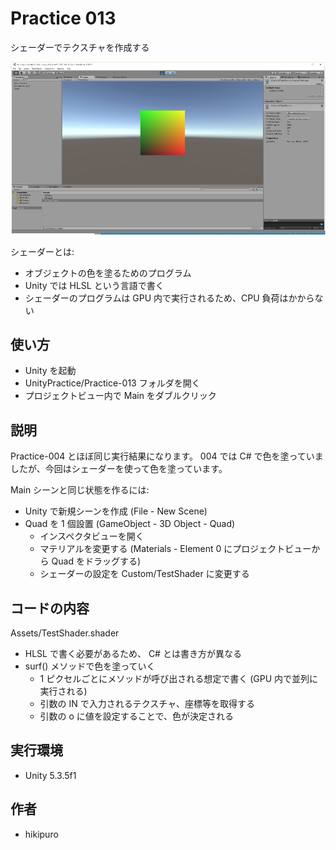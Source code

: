 ﻿# Practice 013

シェーダーでテクスチャを作成する

![Practice 013](https://raw.githubusercontent.com/hikipuro/UnityPractice/image/image/screenshot/Practice-013.png)

シェーダーとは:
- オブジェクトの色を塗るためのプログラム
- Unity では HLSL という言語で書く
- シェーダーのプログラムは GPU 内で実行されるため、CPU 負荷はかからない

## 使い方

- Unity を起動
- UnityPractice/Practice-013 フォルダを開く
- プロジェクトビュー内で Main をダブルクリック

## 説明

Practice-004 とほぼ同じ実行結果になります。
004 では C# で色を塗っていましたが、今回はシェーダーを使って色を塗っています。

Main シーンと同じ状態を作るには:

- Unity で新規シーンを作成 (File - New Scene)
- Quad を 1 個設置 (GameObject - 3D Object - Quad)
  - インスペクタビューを開く
  - マテリアルを変更する (Materials - Element 0 にプロジェクトビューから Quad をドラッグする)
  - シェーダーの設定を Custom/TestShader に変更する

## コードの内容

Assets/TestShader.shader

- HLSL で書く必要があるため、 C# とは書き方が異なる
- surf() メソッドで色を塗っていく
  - 1 ピクセルごとにメソッドが呼び出される想定で書く (GPU 内で並列に実行される)
  - 引数の IN で入力されるテクスチャ、座標等を取得する
  - 引数の o に値を設定することで、色が決定される

## 実行環境

- Unity 5.3.5f1

## 作者

- hikipuro
